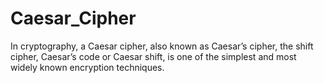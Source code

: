 # Caesar_Cipher
In cryptography, a Caesar cipher, also known as Caesar’s cipher, the shift cipher, Caesar’s code or Caesar shift, is one of the simplest and most widely known encryption techniques.
